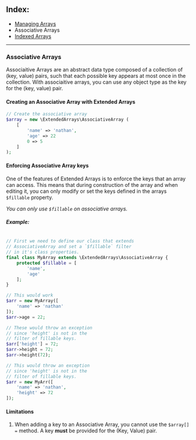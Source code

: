 ## Index:
* [Managing Arrays](https://github.com/nathan-fiscaletti/extended-arrays/blob/master/examples/Managing%20Arrays.md)
* Associative Arrays
* [Indexed Arrays](https://github.com/nathan-fiscaletti/extended-arrays/blob/master/examples/Indexed%20Arrays.md)

----
### Associative Arrays

Associaitive Arrays are an abstract data type composed of a collection of (key, value) pairs, such that each possible key appears at most once in the collection. With associaitive arrays, you can use any object type as the key for the (key, value) pair. 

#### Creating an Associative Array with Extended Arrays

```php
// Create the associative array
$array = new \ExtendedArrays\AssociativeArray (
    [
        'name' => 'nathan',
        'age' => 22
        0 => 5
    ]
);
```

#### Enforcing Associative Array keys

One of the features of Extended Arrays is to enforce the keys that an array can access. This means that during construction of the array and when editing it, you can only modify or set the keys defined in the arrays `$fillable` property.

*You can only use `$fillable` on associative arrays.*

##### Example:
```php

// First we need to define our class that extends
// AssociativeArray and set a `$fillable` filter 
// in it's class properties.
final class MyArray extends \ExtendedArrays\AssociativeArray {
    protected $fillable = [
        'name',
        'age'
    ];
}

// This would work
$arr = new MyArray([
    'name' => 'nathan'
]);
$arr->age = 22;

// These would throw an exception
// since 'height' is not in the
// filter of fillable keys.
$arr['height'] = 72;
$arr->height = 72;
$arr->height(72);

// This would throw an exception
// since 'height' is not in the 
// filter of fillable keys.
$arr = new MyArr([
    'name' => 'nathan',
    'height' => 72
]);
```

#### Limitations

1. When adding a key to an Associative Array, you cannot use the `$array[] =` method. A key **must** be provided for the (Key, Value) pair.